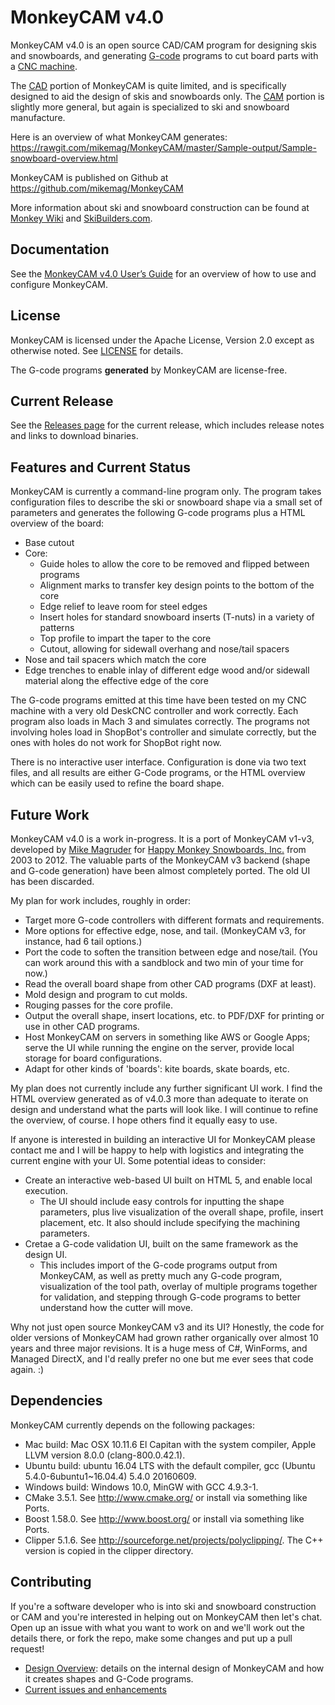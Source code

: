# MonkeyCAM v4.0

MonkeyCAM v4.0 is an open source CAD/CAM program for designing skis
and snowboards, and generating
[G-code](http://en.wikipedia.org/wiki/G-code) programs to cut board
parts with a [CNC
machine](http://en.wikipedia.org/wiki/Numerical_control).

The [CAD](http://en.wikipedia.org/wiki/Computer-aided_design) portion
of MonkeyCAM is quite limited, and is specifically designed to aid the
design of skis and snowboards only. The
[CAM](http://en.wikipedia.org/wiki/Computer-aided_manufacturing)
portion is slightly more general, but again is specialized to ski and
snowboard manufacture.

Here is an overview of what MonkeyCAM generates: https://rawgit.com/mikemag/MonkeyCAM/master/Sample-output/Sample-snowboard-overview.html

MonkeyCAM is published on Github at https://github.com/mikemag/MonkeyCAM

More information about ski and snowboard construction can be found at
[Monkey Wiki](http://www.happymonkeysnowboards.com/MonkeyWiki) and
[SkiBuilders.com](http://www.skibuilders.com/).

## Documentation

See the [MonkeyCAM v4.0 User’s Guide](
https://github.com/mikemag/MonkeyCAM/blob/master/docs/Users_Guide.md)
for an overview of how to use and configure MonkeyCAM.

## License

MonkeyCAM is licensed under the Apache License, Version 2.0 except as
otherwise noted. See
[LICENSE](https://github.com/mikemag/MonkeyCAM/blob/master/LICENSE)
for details.

The G-code programs **generated** by MonkeyCAM are license-free.

## Current Release

See the [Releases page](https://github.com/mikemag/MonkeyCAM/releases)
for the current release, which includes release notes and links to
download binaries.

## Features and Current Status

MonkeyCAM is currently a command-line program only. The program takes
configuration files to describe the ski or snowboard shape via a small
set of parameters and generates the following G-code programs plus a
HTML overview of the board:

* Base cutout
* Core:
  * Guide holes to allow the core to be removed and flipped between programs
  * Alignment marks to transfer key design points to the bottom of the core
  * Edge relief to leave room for steel edges
  * Insert holes for standard snowboard inserts (T-nuts) in a variety of patterns
  * Top profile to impart the taper to the core
  * Cutout, allowing for sidewall overhang and nose/tail spacers
* Nose and tail spacers which match the core
* Edge trenches to enable inlay of different edge wood and/or sidewall
material along the effective edge of the core

The G-code programs emitted at this time have been tested on my CNC
machine with a very old DeskCNC controller and work correctly. Each
program also loads in Mach 3 and simulates correctly. The programs not
involving holes load in ShopBot's controller and simulate correctly,
but the ones with holes do not work for ShopBot right now.

There is no interactive user interface. Configuration is done via two
text files, and all results are either G-Code programs, or the HTML
overview which can be easily used to refine the board shape.

## Future Work

MonkeyCAM v4.0 is a work in-progress. It is a port of MonkeyCAM v1-v3,
developed by [Mike Magruder](https://github.com/mikemag) for [Happy
Monkey Snowboards, Inc.](http://www.happymonkeysnowboards.com/) from
2003 to 2012. The valuable parts of the MonkeyCAM v3 backend (shape
and G-code generation) have been almost completely ported. The old UI
has been discarded.

My plan for work includes, roughly in order:

* Target more G-code controllers with different formats and requirements.
* More options for effective edge, nose, and tail. (MonkeyCAM v3, for
  instance, had 6 tail options.)
* Port the code to soften the transition between edge and
  nose/tail. (You can work around this with a sandblock and two min of
  your time for now.)
* Read the overall board shape from other CAD programs (DXF at least).
* Mold design and program to cut molds.
* Rouging passes for the core profile.
* Output the overall shape, insert locations, etc. to PDF/DXF for
  printing or use in other CAD programs.
* Host MonkeyCAM on servers in something like AWS or Google Apps;
  serve the UI while running the engine on the server, provide local
  storage for board configurations.
* Adapt for other kinds of 'boards': kite boards, skate boards, etc.

My plan does not currently include any further significant UI work. I
find the HTML overview generated as of v4.0.3 more than adequate to
iterate on design and understand what the parts will look like. I will
continue to refine the overview, of course. I hope others find it
equally easy to use.

If anyone is interested in building an interactive UI for MonkeyCAM
please contact me and I will be happy to help with logistics and
integrating the current engine with your UI. Some potential ideas to
consider:

* Create an interactive web-based UI built on HTML 5, and
  enable local execution.
  * The UI should include easy controls for inputting the shape
    parameters, plus live visualization of the overall shape, profile,
    insert placement, etc. It also should include specifying the machining
    parameters.
* Cretae a G-code validation UI, built on the same framework
  as the design UI.
  * This includes import of the G-code programs output from MonkeyCAM,
    as well as pretty much any G-code program, visualization of the
    tool path, overlay of multiple programs together for validation,
    and stepping through G-code programs to better understand how the
    cutter will move.

Why not just open source MonkeyCAM v3 and its UI? Honestly, the code
for older versions of MonkeyCAM had grown rather organically over
almost 10 years and three major revisions. It is a huge mess of C#,
WinForms, and Managed DirectX, and I'd really prefer no one but me
ever sees that code again. :)

## Dependencies

MonkeyCAM currently depends on the following packages:

* Mac build: Mac OSX 10.11.6 El Capitan with the system compiler, Apple LLVM version 8.0.0 (clang-800.0.42.1).
* Ubuntu build: ubuntu 16.04 LTS with the default compiler, gcc (Ubuntu 5.4.0-6ubuntu1~16.04.4) 5.4.0 20160609.
* Windows build: Windows 10.0, MinGW with GCC 4.9.3-1.
* CMake 3.5.1. See http://www.cmake.org/ or install via something like Ports.
* Boost 1.58.0. See http://www.boost.org/ or install via something like Ports.
* Clipper 5.1.6. See
  http://sourceforge.net/projects/polyclipping/. The C++ version is copied in the clipper directory.

## Contributing

If you're a software developer who is into ski and snowboard
construction or CAM and you're interested in helping out on MonkeyCAM
then let's chat. Open up an issue with what you want to work on and
we'll work out the details there, or fork the repo, make some changes
and put up a pull request!

* [Design Overview](https://github.com/mikemag/MonkeyCAM/wiki/Design-Overview): details on the internal design of MonkeyCAM and how it creates shapes and G-Code programs.
* [Current issues and enhancements](https://github.com/mikemag/MonkeyCAM/issues)

